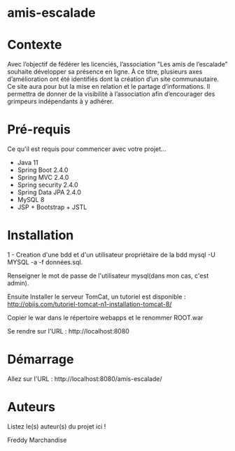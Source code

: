 # amis-escalade

# Contexte
Avec l’objectif de fédérer les licenciés, l’association "Les amis de l’escalade” souhaite développer sa présence en ligne.
À ce titre, plusieurs axes d’amélioration ont été identifiés dont la création d’un site communautaire. Ce site aura pour but la mise en relation et le partage d’informations.
Il permettra de donner de la visibilité à l’association afin d’encourager des grimpeurs indépendants à y adhérer.

# Pré-requis
Ce qu'il est requis pour commencer avec votre projet...

* Java 11
* Spring Boot 2.4.0
* Spring MVC 2.4.0
* Spring security 2.4.0
* Spring Data JPA 2.4.0
* MySQL 8
* JSP + Bootstrap + JSTL

# Installation

1 - Creation d'une bdd et d'un utilisateur propriétaire de la bdd mysql -U MYSQL -a -f données.sql.

Renseigner le mot de passe de l'utilisateur mysql(dans mon cas, c'est admin).

Ensuite Installer le serveur TomCat, un tutoriel est disponible : http://objis.com/tutoriel-tomcat-n1-installation-tomcat-8/

Copier le war dans le répertoire webapps et le renommer ROOT.war 

Se rendre sur l'URL : http://localhost:8080

# Démarrage

Allez sur l'URL : http://localhost:8080/amis-escalade/

# Auteurs
Listez le(s) auteur(s) du projet ici !

Freddy Marchandise